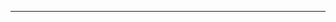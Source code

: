 <!--
CO_OP_TRANSLATOR_METADATA:
{
  "original_hash": "d728344bb154722a868f154d06fc9786",
  "translation_date": "2025-08-26T13:25:46+00:00",
  "source_file": "README.md",
  "language_code": "uk"
}
-->



---

